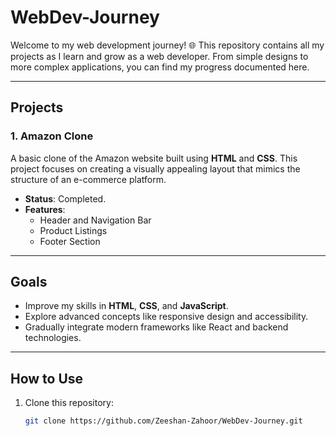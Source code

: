 # WebDev-Journey

Welcome to my web development journey! 🌐 This repository contains all my projects as I learn and grow as a web developer. From simple designs to more complex applications, you can find my progress documented here.

---

## Projects

### 1. Amazon Clone
A basic clone of the Amazon website built using **HTML** and **CSS**. This project focuses on creating a visually appealing layout that mimics the structure of an e-commerce platform.

- **Status**: Completed. 
- **Features**: 
  - Header and Navigation Bar
  - Product Listings
  - Footer Section

---

## Goals
- Improve my skills in **HTML**, **CSS**, and **JavaScript**.  
- Explore advanced concepts like responsive design and accessibility.  
- Gradually integrate modern frameworks like React and backend technologies.  

---

## How to Use
1. Clone this repository:
   ```bash
   git clone https://github.com/Zeeshan-Zahoor/WebDev-Journey.git

